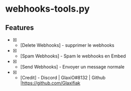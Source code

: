 # webhooks-tools.py
## Features
- [x] - [Delete Webhooks] - supprimer le webhooks
- [x] - [Spam Webhooks] - Spam le webhooks en Embed
- [x] - [Send Webhooks] - Envoyer un message normale
- [x] - [Credit] - Discord | GlaxiO#8132 | Github |https://github.com/Glaxifiak

